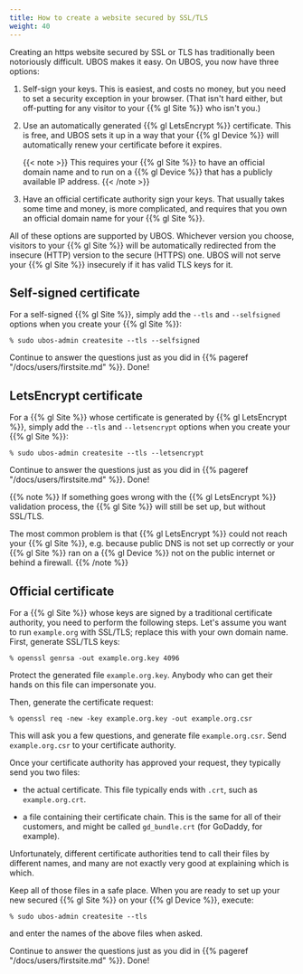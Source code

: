 ```yaml
---
title: How to create a website secured by SSL/TLS
weight: 40
---
```


Creating an https website secured by SSL or TLS has traditionally been
notoriously difficult. UBOS makes it easy. On UBOS, you now have three options:

1. Self-sign your keys. This is easiest, and costs no money, but you need to set a
   security exception in your browser. (That isn't hard either, but off-putting for
   any visitor to your {{% gl Site %}} who isn't you.)

1. Use an automatically generated {{% gl LetsEncrypt %}}
   certificate. This is free, and UBOS sets it up in a way that your {{% gl Device %}}
   will automatically renew your certificate before it expires.

   {{< note >}}
   This requires your {{% gl Site %}} to have an official domain
   name and to run on a {{% gl Device %}} that has a publicly available IP address.
   {{< /note >}}

1. Have an official certificate authority sign your keys. That usually takes some time
   and money, is more complicated, and requires that you own an official domain name
   for your {{% gl Site %}}.

All of these options are supported by UBOS. Whichever version you choose, visitors
to your {{% gl Site %}} will be automatically redirected from the insecure (HTTP)
version to the secure (HTTPS) one. UBOS will not serve your {{% gl Site %}} insecurely
if it has valid TLS keys for it.

## Self-signed certificate

For a self-signed {{% gl Site %}}, simply add the ``--tls`` and ``--selfsigned`` options
when you create your {{% gl Site %}}:

```
% sudo ubos-admin createsite --tls --selfsigned
```

Continue to answer the questions just as you did in {{% pageref "/docs/users/firstsite.md" %}}.
Done!

## LetsEncrypt certificate

For a {{% gl Site %}} whose certificate is generated by {{% gl LetsEncrypt %}}, simply add
the ``--tls`` and ``--letsencrypt`` options when you create your {{% gl Site %}}:

```
% sudo ubos-admin createsite --tls --letsencrypt
```

Continue to answer the questions just as you did in {{% pageref "/docs/users/firstsite.md" %}}.
Done!

{{% note %}}
If something goes wrong with the {{% gl LetsEncrypt %}} validation process, the {{% gl Site %}}
will still be set up, but without SSL/TLS.

The most common problem is that {{% gl LetsEncrypt %}} could not reach your {{% gl Site %}},
e.g. because public DNS is not set up correctly or your {{% gl Site %}} ran on a {{% gl Device %}}
not on the public internet or behind a firewall.
{{% /note %}}

## Official certificate

For a {{% gl Site %}} whose keys are signed by a traditional certificate authority, you need to
perform the following steps. Let's assume you want to run ``example.org`` with SSL/TLS; replace
this with your own domain name. First, generate SSL/TLS keys:

```
% openssl genrsa -out example.org.key 4096
```

Protect the generated file ``example.org.key``. Anybody who can get their hands on this
file can impersonate you.

Then, generate the certificate request:

```
% openssl req -new -key example.org.key -out example.org.csr
```

This will ask you a few questions, and generate file ``example.org.csr``. Send
``example.org.csr`` to your certificate authority.

Once your certificate authority has approved your request, they typically send you
two files:

* the actual certificate. This file typically ends with ``.crt``, such as
  ``example.org.crt``.

* a file containing their certificate chain. This is the same for all of their
  customers, and might be called ``gd_bundle.crt`` (for GoDaddy, for example).

Unfortunately, different certificate authorities tend to call their files by
different names, and many are not exactly very good at explaining which is which.

Keep all of those files in a safe place. When you are ready to set up your new
secured {{% gl Site %}} on your {{% gl Device %}}, execute:

```
% sudo ubos-admin createsite --tls
```

and enter the names of the above files when asked.

Continue to answer the questions just as you did in {{% pageref "/docs/users/firstsite.md" %}}.
Done!

